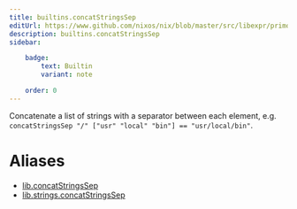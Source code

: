 ```yaml
---
title: builtins.concatStringsSep
editUrl: https://www.github.com/nixos/nix/blob/master/src/libexpr/primops.cc
description: builtins.concatStringsSep
sidebar:

    badge:
        text: Builtin
        variant: note

    order: 0
---
```


Concatenate a list of strings with a separator between each
element, e.g. `concatStringsSep "/" ["usr" "local" "bin"] ==
"usr/local/bin"`.


# Aliases

- [lib.concatStringsSep](/reference/libconcatStringsSep)
- [lib.strings.concatStringsSep](/reference/libstrings.concatStringsSep)


